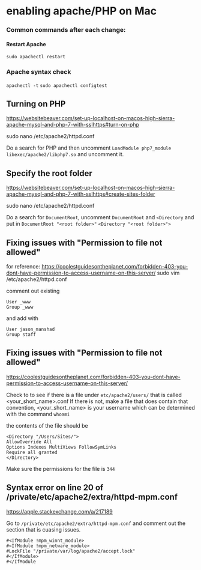 # enabling apache/PHP on Mac

### Common commands after each change:

#### Restart Apache
`sudo apachectl restart`

### Apache syntax check
`apachectl -t`
`sudo apachectl configtest`

## Turning on PHP

https://websitebeaver.com/set-up-localhost-on-macos-high-sierra-apache-mysql-and-php-7-with-sslhttps#turn-on-php

sudo nano /etc/apache2/httpd.conf

Do a search for PHP and then uncomment `LoadModule php7_module libexec/apache2/libphp7.so` and uncomment it.

## Specify the root folder

https://websitebeaver.com/set-up-localhost-on-macos-high-sierra-apache-mysql-and-php-7-with-sslhttps#create-sites-folder

sudo nano /etc/apache2/httpd.conf

Do a search for `DocumentRoot`, uncomment `DocumentRoot` and `<Directory` and put in
`DocumentRoot "<root folder>"`
`<Directory "<root folder>">`


## Fixing issues with "Permission to file not allowed"  

for reference: https://coolestguidesontheplanet.com/forbidden-403-you-dont-have-permission-to-access-username-on-this-server/
sudo vim /etc/apache2/httpd.conf

comment out existing  
```shell
User _www
Group _www
```
and add with
```shell
User jason_manshad
Group staff
```

## Fixing issues with "Permission to file not allowed"  
https://coolestguidesontheplanet.com/forbidden-403-you-dont-have-permission-to-access-username-on-this-server/

Check to to see if there is a file under `etc/apache2/users/` that is called <your_short_name>.conf
If there is not, make a file that does contain that convention, <your_short_name> is your username which can be determined with the command `whoami`

the contents of the file should be
```shell
<Directory "/Users/Sites/">
AllowOverride All
Options Indexes MultiViews FollowSymLinks
Require all granted
</Directory>
```

Make sure the permissions for the file is `344`

## Syntax error on line 20 of /private/etc/apache2/extra/httpd-mpm.conf  
https://apple.stackexchange.com/a/217189

Go to `/private/etc/apache2/extra/httpd-mpm.conf` and comment out the section that is cuasing issues. 

```shell
#<IfModule !mpm_winnt_module>
#<IfModule !mpm_netware_module>
#LockFile "/private/var/log/apache2/accept.lock"
#</IfModule>
#</IfModule
```
